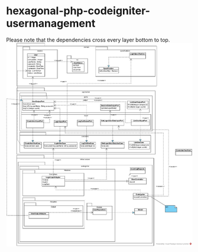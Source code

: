 # hexagonal-php-codeigniter-usermanagement
Please note that the dependencies cross every layer bottom to top.
![Uml Class diagram](https://github.com/sparthan15/hexagonal-php-codeigniter-usermanagement/blob/master/usermanagement-hexagonal-architecture.jpg?raw=true)